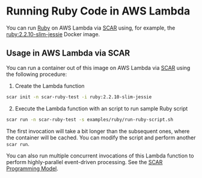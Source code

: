 # Running Ruby Code in AWS Lambda

You can run [Ruby](https://www.ruby-lang.org) on AWS Lambda via [SCAR](https://github.com/grycap/scar) using, for example, the [ruby:2.2.10-slim-jessie](https://hub.docker.com/r/library/ruby/) Docker image.

## Usage in AWS Lambda via SCAR

You can run a container out of this image on AWS Lambda via [SCAR](https://github.com/grycap/scar) using the following procedure:

1. Create the Lambda function

```sh
scar init -n scar-ruby-test -i ruby:2.2.10-slim-jessie
```

2. Execute the Lambda function with an script to run sample Ruby script

```sh
scar run -n scar-ruby-test -s examples/ruby/run-ruby-script.sh
```

The first invocation will take a bit longer than the subsequent ones, where the container will be cached. You can modify the script and perform another `scar run`.

You can also run multiple concurrent invocations of this Lambda function to perform highly-parallel event-driven processing. See the [SCAR Programming Model](https://github.com/grycap/scar/blob/master/README.md#programming-model).